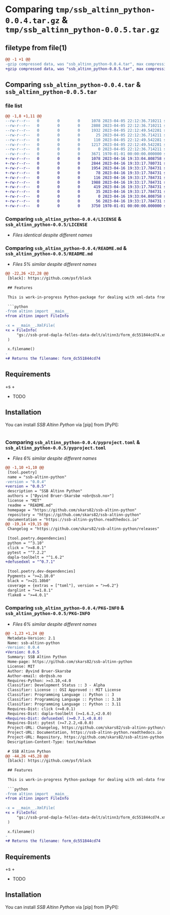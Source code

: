 # Comparing `tmp/ssb_altinn_python-0.0.4.tar.gz` & `tmp/ssb_altinn_python-0.0.5.tar.gz`

## filetype from file(1)

```diff
@@ -1 +1 @@
-gzip compressed data, was "ssb_altinn_python-0.0.4.tar", max compression
+gzip compressed data, was "ssb_altinn_python-0.0.5.tar", max compression
```

## Comparing `ssb_altinn_python-0.0.4.tar` & `ssb_altinn_python-0.0.5.tar`

### file list

```diff
@@ -1,8 +1,11 @@
--rw-r--r--   0        0        0     1078 2023-04-05 22:12:36.710211 ssb_altinn_python-0.0.4/LICENSE
--rw-r--r--   0        0        0     2808 2023-04-05 22:12:36.710211 ssb_altinn_python-0.0.4/README.md
--rw-r--r--   0        0        0     1932 2023-04-05 22:12:49.542281 ssb_altinn_python-0.0.4/pyproject.toml
--rw-r--r--   0        0        0       25 2023-04-05 22:12:36.714211 ssb_altinn_python-0.0.4/src/altinn/__init__.py
--rw-r--r--   0        0        0      110 2023-04-05 22:12:49.542281 ssb_altinn_python-0.0.4/src/altinn/__main__.py
--rw-r--r--   0        0        0     1217 2023-04-05 22:12:49.542281 ssb_altinn_python-0.0.4/src/altinn/main.py
--rw-r--r--   0        0        0        0 2023-04-05 22:12:36.714211 ssb_altinn_python-0.0.4/src/altinn/py.typed
--rw-r--r--   0        0        0     3671 1970-01-01 00:00:00.000000 ssb_altinn_python-0.0.4/PKG-INFO
+-rw-r--r--   0        0        0     1078 2023-04-16 19:33:04.808758 ssb_altinn_python-0.0.5/LICENSE
+-rw-r--r--   0        0        0     2844 2023-04-16 19:33:17.780731 ssb_altinn_python-0.0.5/README.md
+-rw-r--r--   0        0        0     1954 2023-04-16 19:33:17.784731 ssb_altinn_python-0.0.5/pyproject.toml
+-rw-r--r--   0        0        0       78 2023-04-16 19:33:17.784731 ssb_altinn_python-0.0.5/src/altinn/__init__.py
+-rw-r--r--   0        0        0      116 2023-04-16 19:33:17.784731 ssb_altinn_python-0.0.5/src/altinn/__main__.py
+-rw-r--r--   0        0        0     1988 2023-04-16 19:33:17.784731 ssb_altinn_python-0.0.5/src/altinn/file.py
+-rw-r--r--   0        0        0      419 2023-04-16 19:33:17.784731 ssb_altinn_python-0.0.5/src/altinn/flatten.py
+-rw-r--r--   0        0        0       35 2023-04-16 19:33:17.784731 ssb_altinn_python-0.0.5/src/altinn/parser.py
+-rw-r--r--   0        0        0        0 2023-04-16 19:33:04.808758 ssb_altinn_python-0.0.5/src/altinn/py.typed
+-rw-r--r--   0        0        0       56 2023-04-16 19:33:17.784731 ssb_altinn_python-0.0.5/src/altinn/utils.py
+-rw-r--r--   0        0        0     3750 1970-01-01 00:00:00.000000 ssb_altinn_python-0.0.5/PKG-INFO
```

### Comparing `ssb_altinn_python-0.0.4/LICENSE` & `ssb_altinn_python-0.0.5/LICENSE`

 * *Files identical despite different names*

### Comparing `ssb_altinn_python-0.0.4/README.md` & `ssb_altinn_python-0.0.5/README.md`

 * *Files 5% similar despite different names*

```diff
@@ -22,26 +22,28 @@
 [black]: https://github.com/psf/black
 
 ## Features
 
 This is work-in-progress Python-package for dealing with xml-data from Altinn3.
 
 ```python
-from altinn import __main__
+from altinn import FileInfo
 
-x = __main__.XmlFile(
+x = FileInfo(
     "gs://ssb-prod-dapla-felles-data-delt/altinn3/form_dc551844cd74.xml"
 )
 
 x.filename()
-
+# Returns the filename: form_dc551844cd74
 ```
 
 ## Requirements
 
+s
+
 - TODO
 
 ## Installation
 
 You can install _SSB Altinn Python_ via [pip] from [PyPI]:
 
 ```console
```

### Comparing `ssb_altinn_python-0.0.4/pyproject.toml` & `ssb_altinn_python-0.0.5/pyproject.toml`

 * *Files 6% similar despite different names*

```diff
@@ -1,10 +1,10 @@
 [tool.poetry]
 name = "ssb-altinn-python"
-version = "0.0.4"
+version = "0.0.5"
 description = "SSB Altinn Python"
 authors = ["Øyvind Bruer-Skarsbø <obr@ssb.no>"]
 license = "MIT"
 readme = "README.md"
 homepage = "https://github.com/skars82/ssb-altinn-python"
 repository = "https://github.com/skars82/ssb-altinn-python"
 documentation = "https://ssb-altinn-python.readthedocs.io"
@@ -19,14 +19,15 @@
 Changelog = "https://github.com/skars82/ssb-altinn-python/releases"
 
 [tool.poetry.dependencies]
 python = "^3.10"
 click = ">=8.0.1"
 pytest = "^7.2.2"
 dapla-toolbelt = "^1.6.2"
+defusedxml = "^0.7.1"
 
 [tool.poetry.dev-dependencies]
 Pygments = ">=2.10.0"
 black = ">=21.10b0"
 coverage = {extras = ["toml"], version = ">=6.2"}
 darglint = ">=1.8.1"
 flake8 = ">=4.0.1"
```

### Comparing `ssb_altinn_python-0.0.4/PKG-INFO` & `ssb_altinn_python-0.0.5/PKG-INFO`

 * *Files 6% similar despite different names*

```diff
@@ -1,23 +1,24 @@
 Metadata-Version: 2.1
 Name: ssb-altinn-python
-Version: 0.0.4
+Version: 0.0.5
 Summary: SSB Altinn Python
 Home-page: https://github.com/skars82/ssb-altinn-python
 License: MIT
 Author: Øyvind Bruer-Skarsbø
 Author-email: obr@ssb.no
 Requires-Python: >=3.10,<4.0
 Classifier: Development Status :: 3 - Alpha
 Classifier: License :: OSI Approved :: MIT License
 Classifier: Programming Language :: Python :: 3
 Classifier: Programming Language :: Python :: 3.10
 Classifier: Programming Language :: Python :: 3.11
 Requires-Dist: click (>=8.0.1)
 Requires-Dist: dapla-toolbelt (>=1.6.2,<2.0.0)
+Requires-Dist: defusedxml (>=0.7.1,<0.8.0)
 Requires-Dist: pytest (>=7.2.2,<8.0.0)
 Project-URL: Changelog, https://github.com/skars82/ssb-altinn-python/releases
 Project-URL: Documentation, https://ssb-altinn-python.readthedocs.io
 Project-URL: Repository, https://github.com/skars82/ssb-altinn-python
 Description-Content-Type: text/markdown
 
 # SSB Altinn Python
@@ -44,26 +45,28 @@
 [black]: https://github.com/psf/black
 
 ## Features
 
 This is work-in-progress Python-package for dealing with xml-data from Altinn3.
 
 ```python
-from altinn import __main__
+from altinn import FileInfo
 
-x = __main__.XmlFile(
+x = FileInfo(
     "gs://ssb-prod-dapla-felles-data-delt/altinn3/form_dc551844cd74.xml"
 )
 
 x.filename()
-
+# Returns the filename: form_dc551844cd74
 ```
 
 ## Requirements
 
+s
+
 - TODO
 
 ## Installation
 
 You can install _SSB Altinn Python_ via [pip] from [PyPI]:
 
 ```console
```

